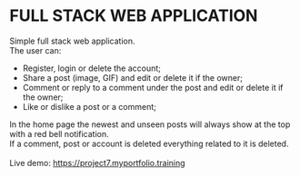 # FULL STACK WEB APPLICATION #

Simple full stack web application.
<br/>
The user can:

- Register, login or delete the account;
- Share a post (image, GIF) and edit or delete it if the owner;
- Comment or reply to a comment under the post and edit or delete it if the owner;
- Like or dislike a post or a comment;

In the home page the newest and unseen posts will always show at the top with a red bell notification.
<br/>
If a comment, post or account is deleted everything related to it is deleted.
<br/>
<br/>
Live demo: https://project7.myportfolio.training
